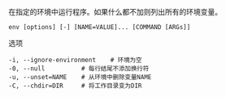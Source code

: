 在指定的环境中运行程序。如果什么都不加则列出所有的环境变量。

``` 
env [options] [-] [NAME=VALUE]... [COMMAND [ARGs]]
```

选项

```
-i, --ignore-environment	# 环境为空
-0, --null			# 每行结尾不添加换行符
-u, --unset=NAME	# 从环境中删除变量NAME
-C, --chdir=DIR		# 将工作目录变为DIR
```

